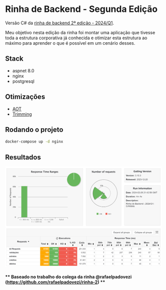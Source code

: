 ﻿# Rinha de Backend - Segunda Edição

Versão C# da [rinha de backend 2ª edição - 2024/Q1](https://github.com/zanfranceschi/rinha-de-backend-2024-q1). 

Meu objetivo nesta edição da rinha foi montar uma aplicação que tivesse toda a estrutura corporativa já conhecida e otimizar esta estrutura ao máximo para aprender o que é possível em um cenário desses.

## Stack

- aspnet 8.0
- nginx
- postgresql

## Otimizações

- [AOT](https://learn.microsoft.com/en-us/dotnet/core/deploying/native-aot)
- [Trimming](https://learn.microsoft.com/en-us/dotnet/core/deploying/trimming/trimming-options?pivots=dotnet-8-0#trimming-framework-library-features)

## Rodando o projeto

```bash
docker-compose up -d nginx
```

## Resultados

![Resultados do gatling. Todas requisições abaixo de 800ms.](docs/gatling.png)

#### ** Baseado no trabalho do colega da rinha @rafaelpadovezi (https://github.com/rafaelpadovezi/rinha-2) **
